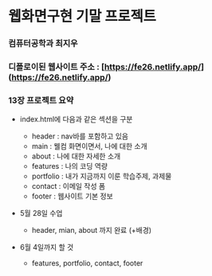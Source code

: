 # 웹화면구현 기말 프로젝트

### 컴퓨터공학과 최지우

### 디폴로이된 웹사이트 주소 : [https://fe26.netlify.app/] (https://fe26.netlify.app/)


### 13장 프로젝트 요약

- index.html에 다음과 같은 섹션을 구분
    - header : nav바를 포함하고 있음
    - main : 웰컴 화면이면서, 나에 대한 소개
    - about : 나에 대한 자세한 소개
    - features : 나의 코딩 역량
    - portfolio : 내가 지금까지 이룬 학습주제, 과제물
    - contact : 이메일 작성 폼
    - footer : 웹사이트 기본 정보

- 5월 28일 수업
    - header, mian, about 까지 완료 (+배경)

- 6월 4일까지 할 것
    - features, portfolio, contact, footer